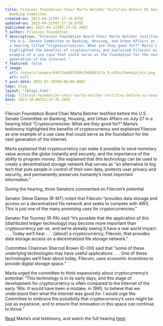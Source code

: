 ```yaml
---
title: Filecoin Foundation Chair Marta Belcher Testifies Before US Senate
  Banking Committee
created-on: 2023-04-21T07:27:16.879Z
updated-on: 2023-04-21T07:27:16.879Z
published-on: 2023-04-21T07:33:56.200Z
f_author: Filecoin Foundation
f_description: "Filecoin Foundation Board Chair Marta Belcher testified before
  the U.S. Senate Committee on Banking, Housing, and Urban Affairs on July 27 in
  a hearing titled “Cryptocurrencies: What are they good for?” Marta’s testimony
  highlighted the benefits of cryptocurrency and explained Filecoin as one
  example of a use case that could serve as the foundation for the next
  generation of the Internet."
f_featured: false
f_image:
  url: /assets/images/64423ad4d7488e39d6b03c3a_0-oh5oa7medvgzjscu.png
  alt: null
f_post-date: 2021-07-29T00:00:00.000Z
tags: blog
layout: "[blog].html"
slug: filecoin-foundation-chair-marta-belcher-testifies-before-us-senate-banking-committee
date: 2023-10-06T13:37:35.269Z
---
```


Filecoin Foundation Board Chair Marta Belcher testified before the U.S. Senate Committee on Banking, Housing, and Urban Affairs on July 27 in a hearing titled “Cryptocurrencies: What are they good for?” Marta’s testimony highlighted the benefits of cryptocurrency and explained Filecoin as one example of a use case that could serve as the foundation for the next generation of the Internet.

Marta explained that cryptocurrency can make it possible to send monetary value across the globe instantly and securely, and the importance of the ability to program money. She explained that this technology can be used to create a decentralized storage network that serves as “an alternative to big tech that puts people in control of their own data, protects user privacy and security, and permanently preserves humanity’s most important information.”

During the hearing, three Senators commented on Filecoin’s potential.

Senator Steve Daines (R-MT) noted that Filecoin “provides data storage and access on a decentralized file network and seeks to compete with AWS. This is just one of the many promising uses for cryptocurrencies.”

Senator Pat Toomey (R-PA) said “it’s possible that the application of this \[distributed ledger technology\] may become more important than cryptocurrency per se, and we’re already seeing it have a real world impact. . . . Today we’ll hear . . . \[about\] a cryptocurrency, Filecoin, that provides data storage access on a decentralized file storage network.”

Committee Chairman Sherrod Brown (D-OH) said that “some of these underlying technologies may have useful applications . . . One of these technologies we’ll hear about today, Filecoin, uses economic incentives to provide digital storage space.”

Marta urged the committee to think expansively about cryptocurrency’s potential: “This technology is in its early days, and this stage of development for cryptocurrency is often compared to the Internet of the early ’90s. It would have been a mistake, in 1995, to believe that we understood then what the Internet was good for. I would urge the Committee to embrace the possibility that cryptocurrency’s uses might be just as expansive, and to ensure that innovation in this space can continue to thrive.”

[Read](https://www.banking.senate.gov/imo/media/doc/Belcher%20Testimony%207-27-21.pdf) Marta’s oral testimony, and watch the full hearing [here](https://www.banking.senate.gov/hearings/cryptocurrencies-what-are-they-good-for).
